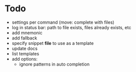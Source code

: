 # Todo

- settings per command (move: complete with files)
- log in status bar: path to file exists, files already exists, etc
- add mnemonic
- add fallback
- specify snippet **file** to use as a template
- update docs
- list templates
- add options:
    - ignore patterns in auto completion
